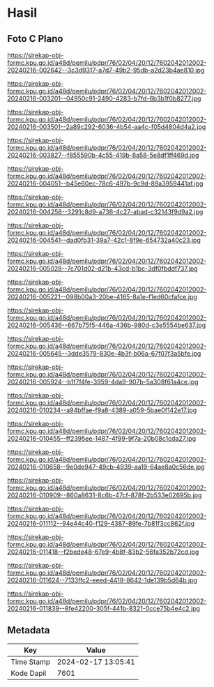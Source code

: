 # Hasil

## Foto C Plano

https://sirekap-obj-formc.kpu.go.id/a48d/pemilu/pdpr/76/02/04/20/12/7602042012002-20240216-002642--3c3d9317-a7d7-49b2-95db-a2d23b4ae810.jpg

https://sirekap-obj-formc.kpu.go.id/a48d/pemilu/pdpr/76/02/04/20/12/7602042012002-20240216-003201--04950c91-2490-4283-b7fd-6b3b1f0b8277.jpg

https://sirekap-obj-formc.kpu.go.id/a48d/pemilu/pdpr/76/02/04/20/12/7602042012002-20240216-003501--2a89c292-6036-4b54-aa4c-f05d4804d4a2.jpg

https://sirekap-obj-formc.kpu.go.id/a48d/pemilu/pdpr/76/02/04/20/12/7602042012002-20240216-003827--f855590b-4c55-419b-8a58-5e8df1ff469d.jpg

https://sirekap-obj-formc.kpu.go.id/a48d/pemilu/pdpr/76/02/04/20/12/7602042012002-20240216-004051--b45e60ec-78c6-497b-9c9d-89a3959441af.jpg

https://sirekap-obj-formc.kpu.go.id/a48d/pemilu/pdpr/76/02/04/20/12/7602042012002-20240216-004258--3291c8d9-a736-4c27-abad-c32143f9d9a2.jpg

https://sirekap-obj-formc.kpu.go.id/a48d/pemilu/pdpr/76/02/04/20/12/7602042012002-20240216-004541--dad0fb31-39a7-42c1-8f9e-654732a40c23.jpg

https://sirekap-obj-formc.kpu.go.id/a48d/pemilu/pdpr/76/02/04/20/12/7602042012002-20240216-005028--7c701d02-d21b-43cd-b1bc-3df0fbddf737.jpg

https://sirekap-obj-formc.kpu.go.id/a48d/pemilu/pdpr/76/02/04/20/12/7602042012002-20240216-005221--098b00a3-20be-4165-8a1e-f1ed60cfafce.jpg

https://sirekap-obj-formc.kpu.go.id/a48d/pemilu/pdpr/76/02/04/20/12/7602042012002-20240216-005436--667b75f5-446a-436b-980d-c3e5554be637.jpg

https://sirekap-obj-formc.kpu.go.id/a48d/pemilu/pdpr/76/02/04/20/12/7602042012002-20240216-005645--3dde3579-830e-4b3f-b06a-67f07f3a5bfe.jpg

https://sirekap-obj-formc.kpu.go.id/a48d/pemilu/pdpr/76/02/04/20/12/7602042012002-20240216-005924--b1f7f4fe-3959-4da9-907b-5a308f61a4ce.jpg

https://sirekap-obj-formc.kpu.go.id/a48d/pemilu/pdpr/76/02/04/20/12/7602042012002-20240216-010234--a94bffae-f9a8-4389-a059-5bae0f142e17.jpg

https://sirekap-obj-formc.kpu.go.id/a48d/pemilu/pdpr/76/02/04/20/12/7602042012002-20240216-010455--ff2395ee-1487-4f99-9f7a-20b08c1cda27.jpg

https://sirekap-obj-formc.kpu.go.id/a48d/pemilu/pdpr/76/02/04/20/12/7602042012002-20240216-010658--9e0de947-49cb-4939-aa19-64ae8a0c56de.jpg

https://sirekap-obj-formc.kpu.go.id/a48d/pemilu/pdpr/76/02/04/20/12/7602042012002-20240216-010909--860a8631-8c6b-47cf-878f-2b533e02695b.jpg

https://sirekap-obj-formc.kpu.go.id/a48d/pemilu/pdpr/76/02/04/20/12/7602042012002-20240216-011112--94e44c40-f129-4387-89fe-7b81f3cc862f.jpg

https://sirekap-obj-formc.kpu.go.id/a48d/pemilu/pdpr/76/02/04/20/12/7602042012002-20240216-011418--f2bede48-67e9-4b8f-83b2-56fa352b72cd.jpg

https://sirekap-obj-formc.kpu.go.id/a48d/pemilu/pdpr/76/02/04/20/12/7602042012002-20240216-011624--7133ffc2-eeed-4419-8642-1de139b5d64b.jpg

https://sirekap-obj-formc.kpu.go.id/a48d/pemilu/pdpr/76/02/04/20/12/7602042012002-20240216-011839--8fe42200-305f-441b-8321-0cce75b4e4c2.jpg


## Metadata

| Key        | Value               |
| ---------- | ------------------- |
| Time Stamp | 2024-02-17 13:05:41 |
| Kode Dapil | 7601                |



